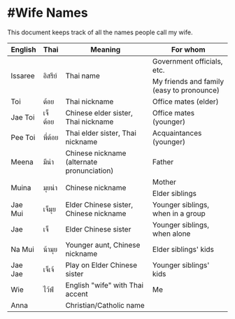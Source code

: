 #Wife Names
==========

This document keeps track of all the names people call my wife.

<table>
<thead>
<tr>
  <th>English</th>
  <th>Thai</th>
  <th>Meaning</th>
  <th>For whom</th>
</tr>
</thead>
<tbody>
<tr>
  <td rowspan="2">Issaree</td>
  <td rowspan="2">อิสรีย์</td>
  <td rowspan="2">Thai name</td>
  <td>Government officials, etc.</td>
</tr>
<tr>
  <td>My friends and family (easy to pronounce)</td>
</tr>
<tr>
  <td>Toi</td>
  <td>ต้อย</td>
  <td>Thai nickname</td>
  <td>Office mates (elder)</td>
</tr>
<tr>
  <td>Jae Toi</td>
  <td>เจ็ต้อย</td>
  <td>Chinese elder sister, Thai nickname</td>
  <td>Office mates (younger)</td>
</tr>
<tr>
  <td>Pee Toi</td>
  <td>พี่ต้อย</td>
  <td>Thai elder sister, Thai nickname</td>
  <td>Acquaintances (younger)</td>
</tr>
<tr>
  <td>Meena</td>
  <td>มีน่า</td>
  <td>Chinese nickname (alternate pronunciation)</td>
  <td>Father</td>
</tr>
<tr>
  <td rowspan="2">Muina</td>
  <td rowspan="2">มุยน่า</td>
  <td rowspan="2">Chinese nickname</td>
  <td>Mother</td>
</tr>
<tr>
  <td>Elder siblings</td>
</tr>
<tr>
  <td>Jae Mui</td>
  <td>เจ็มุย</td>
  <td>Elder Chinese sister, Chinese nickname</td>
  <td>Younger siblings, when in a group</td>
</tr>
<tr>
  <td>Jae</td>
  <td>เจ็</td>
  <td>Elder Chinese sister</td>
  <td>Younger siblings, when alone</td>
</tr>
<tr>
  <td>Na Mui</td>
  <td>น้ามุย</td>
  <td>Younger aunt, Chinese nickname</td>
  <td>Elder siblings' kids</td>
</tr>
<tr>
  <td>Jae Jae</td>
  <td>เจ็เจ้</td>
  <td>Play on Elder Chinese sister</td>
  <td>Younger siblings' kids</td>
</tr>
<tr>
  <td>Wie</td>
  <td>ไว้ฟ์</td>
  <td>English "wife" with Thai accent</td>
  <td>Me</td>
</tr>
<tr>
  <td>Anna</td>
  <td></td>
  <td>Christian/Catholic name</td>
  <td></td>
</tr>

</tbody>
</table>
